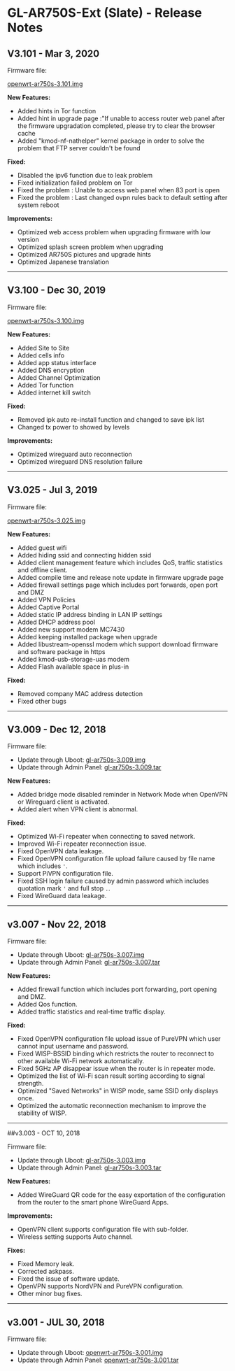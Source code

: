 # GL-AR750S-Ext (Slate) - Release Notes

## V3.101 - Mar 3, 2020

Firmware file:

[openwrt-ar750s-3.101.img](https://s3.us-east-2.amazonaws.com/download.gl-inet.com/firmware/ar750s/release/openwrt-ar750s-3.101.img)

**New Features:**

- Added hints in Tor function
- Added hint in upgrade page :"If unable to access router web panel after the firmware upgradation completed, please try to clear the browser cache
- Added "kmod-nf-nathelper" kernel package in order to solve the problem that FTP server couldn't be found

**Fixed:**
- Disabled the ipv6 function due to leak problem
- Fixed initialization failed problem on Tor
- Fixed the problem : Unable to access web panel when 83 port is open
- Fixed the problem : Last changed ovpn rules back to default setting after system reboot 

**Improvements:**
- Optimized web access problem when upgrading firmware with low version
- Optimized splash screen problem when upgrading
- Optimized AR750S pictures and upgrade hints
- Optimized Japanese translation

---

## V3.100 - Dec 30, 2019

Firmware file:

[openwrt-ar750s-3.100.img](https://s3.us-east-2.amazonaws.com/download.gl-inet.com/firmware/ar750s/release/openwrt-ar750s-3.100.img)

**New Features:**

- Added Site to Site
- Added cells info
- Added app status interface
- Added DNS encryption
- Added Channel Optimization
- Added Tor function
- Added internet kill switch

**Fixed:**

- Removed ipk auto re-install function and changed to save ipk list
- Changed tx power to showed by levels

**Improvements:**

- Optimized wireguard auto reconnection
- Optimized wireguard DNS resolution failure

---


## V3.025 - Jul 3, 2019

Firmware file:

[openwrt-ar750s-3.025.img](https://s3.us-east-2.amazonaws.com/download.gl-inet.com/firmware/ar750s/release/openwrt-ar750s-3.025.img)

**New Features:**

- Added guest wifi
- Added hiding ssid and connecting hidden ssid
- Added client management feature which includes QoS, traffic statistics and offline client.
- Added compile time and release note update in firmware upgrade page
- Added firewall settings page which includes port forwards, open port and DMZ
- Added VPN Policies
- Added Captive Portal
- Added static IP address binding in LAN IP settings
- Added DHCP address pool
- Added new support modem MC7430
- Added keeping installed package when upgrade
- Added libustream-openssl modem which support download firmware and software package in https
- Added kmod-usb-storage-uas modem
- Added Flash available space in plus-in

**Fixed:**

- Removed company MAC address detection
- Fixed other bugs 

---

## V3.009 - Dec 12, 2018

Firmware file:

- Update through Uboot: <a href="https://s3.us-east-2.amazonaws.com/download.gl-inet.com/firmware/ar750s/release/openwrt-ar750s-3.009.img" target="_blank">gl-ar750s-3.009.img</a>
- Update through Admin Panel: <a href="https://s3.us-east-2.amazonaws.com/download.gl-inet.com/firmware/ar750s/release/openwrt-ar750s-3.009.tar" target="_blank">gl-ar750s-3.009.tar</a>

**New Features:**

- Added bridge mode disabled reminder in Network Mode when OpenVPN or Wireguard client is activated.
- Added alert when VPN client is abnormal.

**Fixed:**

- Optimized Wi-Fi repeater when connecting to saved network.
- Improved Wi-Fi repeater reconnection issue.
- Fixed OpenVPN data leakage.
- Fixed OpenVPN configuration file upload failure caused by file name which includes `'`.
- Support PiVPN configuration file.
- Fixed  SSH login failure caused by admin password which includes quotation mark `'` and full stop `.`.
- Fixed WireGuard data leakage.

---

## v3.007 - Nov 22, 2018

Firmware file:

- Update through Uboot: <a href="https://s3.us-east-2.amazonaws.com/download.gl-inet.com/firmware/ar750s/release/gl-ar750s-3.007.img" target="_blank">gl-ar750s-3.007.img</a>
- Update through Admin Panel: <a href="https://s3.us-east-2.amazonaws.com/download.gl-inet.com/firmware/ar750s/release/gl-ar750s-3.007.tar" target="_blank">gl-ar750s-3.007.tar</a>

**New Features:**

 - Added firewall function which includes port forwarding, port opening and DMZ.
 - Added Qos function.
 - Added traffic statistics and real-time traffic display.

**Fixed:**

 - Fixed OpenVPN configuration file upload issue of PureVPN which user cannot input username and password.
 - Fixed WISP-BSSID binding which restricts the router to reconnect to other available Wi-Fi network automatically.
 - Fixed 5GHz AP disappear issue when the router is in repeater mode.
 - Optimized the list of Wi-Fi scan result sorting according to signal strength.
 - Optimized "Saved Networks" in WISP mode, same SSID only displays once.
 - Optimized the automatic reconnection mechanism to improve the stability of WISP.

---

##v3.003 - OCT 10, 2018

Firmware file:

- Update through Uboot: <a href="https://s3.us-east-2.amazonaws.com/download.gl-inet.com/firmware/ar750s/release/gl-ar750s-3.003.img" target="_blank">gl-ar750s-3.003.img</a>
- Update through Admin Panel: <a href="https://s3.us-east-2.amazonaws.com/download.gl-inet.com/firmware/ar750s/release/gl-ar750s-3.003.tar" target="_blank">gl-ar750s-3.003.tar</a>

**New Features:**

- Added WireGuard QR code for the easy exportation of the configuration from the router to the smart phone WireGuard Apps.

**Improvements:**

- OpenVPN client supports configuration file with sub-folder.
- Wireless setting supports Auto channel.

**Fixes:**

- Fixed Memory leak.
- Corrected askpass.
- Fixed the issue of software update.
- OpenVPN supports NordVPN and PureVPN configuration.
- Other minor bug fixes.



---

## v3.001 - JUL 30, 2018

Firmware file:

- Update through Uboot: <a href="https://s3.us-east-2.amazonaws.com/download.gl-inet.com/firmware/ar750s/release/openwrt-ar750s-3.001.img" target="_blank">openwrt-ar750s-3.001.img</a>
- Update through Admin Panel: <a href="https://s3.us-east-2.amazonaws.com/download.gl-inet.com/firmware/ar750s/release/openwrt-ar750s-3.001.tar" target="_blank">openwrt-ar750s-3.001.tar</a>





